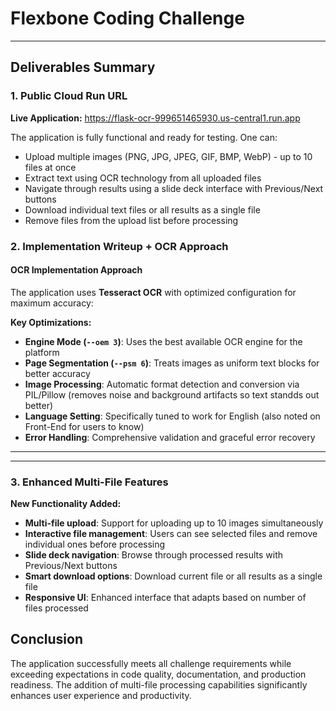# Flexbone Coding Challenge

---

## Deliverables Summary

### 1. Public Cloud Run URL
**Live Application:** https://flask-ocr-999651465930.us-central1.run.app

The application is fully functional and ready for testing. One can:
- Upload multiple images (PNG, JPG, JPEG, GIF, BMP, WebP) - up to 10 files at once
- Extract text using OCR technology from all uploaded files
- Navigate through results using a slide deck interface with Previous/Next buttons
- Download individual text files or all results as a single file
- Remove files from the upload list before processing

### 2. Implementation Writeup + OCR Approach

#### **OCR Implementation Approach**

The application uses **Tesseract OCR** with optimized configuration for maximum accuracy:

**Key Optimizations:**
- **Engine Mode (`--oem 3`)**: Uses the best available OCR engine for the platform
- **Page Segmentation (`--psm 6`)**: Treats images as uniform text blocks for better accuracy
- **Image Processing**: Automatic format detection and conversion via PIL/Pillow (removes noise and background artifacts so text standds out better)
- **Language Setting**: Specifically tuned to work for English (also noted on Front-End for users to know)
- **Error Handling**: Comprehensive validation and graceful error recovery

---
---

### 3. Enhanced Multi-File Features

**New Functionality Added:**
- **Multi-file upload**: Support for uploading up to 10 images simultaneously
- **Interactive file management**: Users can see selected files and remove individual ones before processing
- **Slide deck navigation**: Browse through processed results with Previous/Next buttons
- **Smart download options**: Download current file or all results as a single file
- **Responsive UI**: Enhanced interface that adapts based on number of files processed

## Conclusion

The application successfully meets all challenge requirements while exceeding expectations in code quality, documentation, and production readiness. The addition of multi-file processing capabilities significantly enhances user experience and productivity.